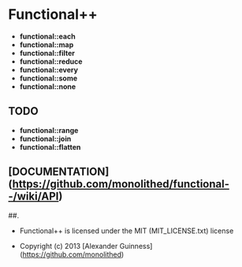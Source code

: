 # Functional++


* **functional::each** <br />
* **functional::map** <br />
* **functional::filter** <br />
* **functional::reduce** <br />
* **functional::every** <br />
* **functional::some** <br />
* **functional::none** <br />


## TODO

* **functional::range** <br />
* **functional::join** <br />
* **functional::flatten** <br />


## [DOCUMENTATION] (https://github.com/monolithed/functional--/wiki/API)

##.

* Functional++ is licensed under the MIT (MIT_LICENSE.txt) license

* Copyright (c) 2013 [Alexander Guinness] (https://github.com/monolithed)
